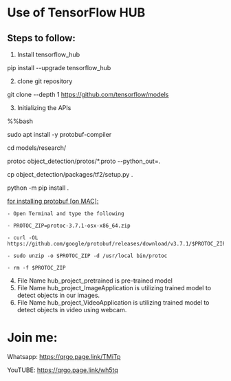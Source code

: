 # Use of TensorFlow HUB

## Steps to follow:
1. Install tensorflow_hub

  pip install --upgrade tensorflow_hub

2. clone git repository

  git clone --depth 1 https://github.com/tensorflow/models

3. Initializing the APIs

  %%bash

  sudo apt install -y protobuf-compiler

  cd models/research/

  protoc object_detection/protos/*.proto --python_out=.

  cp object_detection/packages/tf2/setup.py .

  python -m pip install .

  <u>for installing protobuf [on MAC]:</u>

    - Open Terminal and type the following

    - PROTOC_ZIP=protoc-3.7.1-osx-x86_64.zip

    - curl -OL https://github.com/google/protobuf/releases/download/v3.7.1/$PROTOC_ZIP

    - sudo unzip -o $PROTOC_ZIP -d /usr/local bin/protoc

    - rm -f $PROTOC_ZIP

4. File Name hub_project_pretrained is pre-trained model
5. File Name hub_project_ImageApplication is utilizing trained model to detect objects in our images.
6. File Name hub_project_VideoApplication is utilizing trained model to detect objects in video using webcam.

# Join me:

Whatsapp: https://qrgo.page.link/TMiTp

YouTUBE: https://qrgo.page.link/wh5tq
